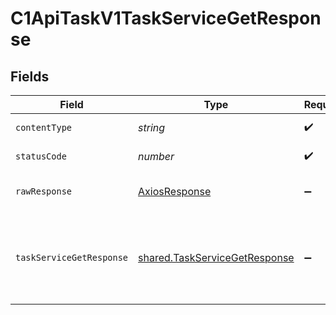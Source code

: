 # C1ApiTaskV1TaskServiceGetResponse


## Fields

| Field                                                                                                                            | Type                                                                                                                             | Required                                                                                                                         | Description                                                                                                                      |
| -------------------------------------------------------------------------------------------------------------------------------- | -------------------------------------------------------------------------------------------------------------------------------- | -------------------------------------------------------------------------------------------------------------------------------- | -------------------------------------------------------------------------------------------------------------------------------- |
| `contentType`                                                                                                                    | *string*                                                                                                                         | :heavy_check_mark:                                                                                                               | HTTP response content type for this operation                                                                                    |
| `statusCode`                                                                                                                     | *number*                                                                                                                         | :heavy_check_mark:                                                                                                               | HTTP response status code for this operation                                                                                     |
| `rawResponse`                                                                                                                    | [AxiosResponse](https://axios-http.com/docs/res_schema)                                                                          | :heavy_minus_sign:                                                                                                               | Raw HTTP response; suitable for custom response parsing                                                                          |
| `taskServiceGetResponse`                                                                                                         | [shared.TaskServiceGetResponse](../../models/shared/taskservicegetresponse.md)                                                   | :heavy_minus_sign:                                                                                                               | The TaskServiceGetResponse returns a task view which has a task including JSONPATHs to the expanded items in the expanded array. |
